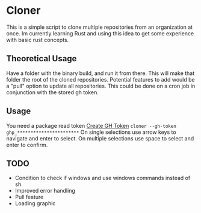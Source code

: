 # Cloner
This is a simple script to clone multiple repositories from an organization at once. 
Im currently learning Rust and using this idea to get some experience with basic rust concepts.

## Theoretical Usage
Have a folder with the binary build, and run it from there. This will make that folder the root of the cloned repositories.
Potential features to add would be a "pull" option to update all repositories.
This could be done on a cron job in conjunction with the stored gh token.

## Usage
You need a package read token [Create GH Token](https://github.com/settings/tokens/new)
```cloner --gh-token ghp_***********************```
On single selections use arrow keys to navigate and enter to select.
On multiple selections use space to select and enter to confirm.

## TODO
- Condition to check if windows and use windows commands instead of sh
- Improved error handling
- Pull feature
- Loading graphic


  